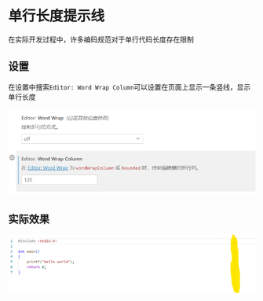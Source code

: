 # 单行长度提示线

在实际开发过程中，许多编码规范对于单行代码长度存在限制



## 设置

在设置中搜索`Editor: Word Wrap Column`可以设置在页面上显示一条竖线，显示单行长度

<img src="./image/01_设置页面.png" alt="01_设置页面" />

## 实际效果

<img src="./image/02_实际效果.png" alt="02_实际效果" />
